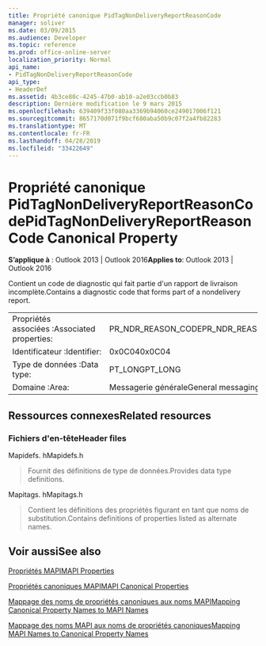 ```yaml
---
title: Propriété canonique PidTagNonDeliveryReportReasonCode
manager: soliver
ms.date: 03/09/2015
ms.audience: Developer
ms.topic: reference
ms.prod: office-online-server
localization_priority: Normal
api_name:
- PidTagNonDeliveryReportReasonCode
api_type:
- HeaderDef
ms.assetid: 4b3ce80c-4245-47b0-ab10-a2e03ccb0b83
description: Dernière modification le 9 mars 2015
ms.openlocfilehash: 639409f33f080aa3369b94060ce249017006f121
ms.sourcegitcommit: 8657170d071f9bcf680aba50b9c07f2a4fb82283
ms.translationtype: MT
ms.contentlocale: fr-FR
ms.lasthandoff: 04/28/2019
ms.locfileid: "33422649"
---
```

# <a name="pidtagnondeliveryreportreasoncode-canonical-property"></a><span data-ttu-id="c8728-103">Propriété canonique PidTagNonDeliveryReportReasonCode</span><span class="sxs-lookup"><span data-stu-id="c8728-103">PidTagNonDeliveryReportReasonCode Canonical Property</span></span>

  
  
<span data-ttu-id="c8728-104">**S’applique à** : Outlook 2013 | Outlook 2016</span><span class="sxs-lookup"><span data-stu-id="c8728-104">**Applies to**: Outlook 2013 | Outlook 2016</span></span> 
  
<span data-ttu-id="c8728-105">Contient un code de diagnostic qui fait partie d'un rapport de livraison incomplète.</span><span class="sxs-lookup"><span data-stu-id="c8728-105">Contains a diagnostic code that forms part of a nondelivery report.</span></span>
  
|||
|:-----|:-----|
|<span data-ttu-id="c8728-106">Propriétés associées :</span><span class="sxs-lookup"><span data-stu-id="c8728-106">Associated properties:</span></span>  <br/> |<span data-ttu-id="c8728-107">PR_NDR_REASON_CODE</span><span class="sxs-lookup"><span data-stu-id="c8728-107">PR_NDR_REASON_CODE</span></span>  <br/> |
|<span data-ttu-id="c8728-108">Identificateur :</span><span class="sxs-lookup"><span data-stu-id="c8728-108">Identifier:</span></span>  <br/> |<span data-ttu-id="c8728-109">0x0C04</span><span class="sxs-lookup"><span data-stu-id="c8728-109">0x0C04</span></span>  <br/> |
|<span data-ttu-id="c8728-110">Type de données :</span><span class="sxs-lookup"><span data-stu-id="c8728-110">Data type:</span></span>  <br/> |<span data-ttu-id="c8728-111">PT_LONG</span><span class="sxs-lookup"><span data-stu-id="c8728-111">PT_LONG</span></span>  <br/> |
|<span data-ttu-id="c8728-112">Domaine :</span><span class="sxs-lookup"><span data-stu-id="c8728-112">Area:</span></span>  <br/> |<span data-ttu-id="c8728-113">Messagerie générale</span><span class="sxs-lookup"><span data-stu-id="c8728-113">General messaging</span></span>  <br/> |
   
## <a name="related-resources"></a><span data-ttu-id="c8728-114">Ressources connexes</span><span class="sxs-lookup"><span data-stu-id="c8728-114">Related resources</span></span>

### <a name="header-files"></a><span data-ttu-id="c8728-115">Fichiers d'en-tête</span><span class="sxs-lookup"><span data-stu-id="c8728-115">Header files</span></span>

<span data-ttu-id="c8728-116">Mapidefs. h</span><span class="sxs-lookup"><span data-stu-id="c8728-116">Mapidefs.h</span></span>
  
> <span data-ttu-id="c8728-117">Fournit des définitions de type de données.</span><span class="sxs-lookup"><span data-stu-id="c8728-117">Provides data type definitions.</span></span>
    
<span data-ttu-id="c8728-118">Mapitags. h</span><span class="sxs-lookup"><span data-stu-id="c8728-118">Mapitags.h</span></span>
  
> <span data-ttu-id="c8728-119">Contient les définitions des propriétés figurant en tant que noms de substitution.</span><span class="sxs-lookup"><span data-stu-id="c8728-119">Contains definitions of properties listed as alternate names.</span></span>
    
## <a name="see-also"></a><span data-ttu-id="c8728-120">Voir aussi</span><span class="sxs-lookup"><span data-stu-id="c8728-120">See also</span></span>



[<span data-ttu-id="c8728-121">Propriétés MAPI</span><span class="sxs-lookup"><span data-stu-id="c8728-121">MAPI Properties</span></span>](mapi-properties.md)
  
[<span data-ttu-id="c8728-122">Propriétés canoniques MAPI</span><span class="sxs-lookup"><span data-stu-id="c8728-122">MAPI Canonical Properties</span></span>](mapi-canonical-properties.md)
  
[<span data-ttu-id="c8728-123">Mappage des noms de propriétés canoniques aux noms MAPI</span><span class="sxs-lookup"><span data-stu-id="c8728-123">Mapping Canonical Property Names to MAPI Names</span></span>](mapping-canonical-property-names-to-mapi-names.md)
  
[<span data-ttu-id="c8728-124">Mappage des noms MAPI aux noms de propriétés canoniques</span><span class="sxs-lookup"><span data-stu-id="c8728-124">Mapping MAPI Names to Canonical Property Names</span></span>](mapping-mapi-names-to-canonical-property-names.md)

